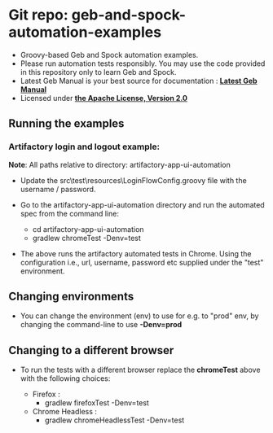 # Git repo: geb-and-spock-automation-examples 
+ Groovy-based Geb and Spock automation examples. 
+ Please run automation tests responsibly. You may use the code provided in this repository only to learn Geb and Spock.
+ Latest Geb Manual is your best source for documentation : __[Latest Geb Manual](http://www.gebish.org/manual/current/)__
+ Licensed under __[the Apache License, Version 2.0](http://www.apache.org/licenses/LICENSE-2.0)__

## Running the examples

### Artifactory login and logout example:

__Note__: All paths relative to directory: artifactory-app-ui-automation

+ Update the src\test\resources\LoginFlowConfig.groovy file with the username / password. 

+ Go to the artifactory-app-ui-automation directory and run the automated spec from the command line:
  - cd artifactory-app-ui-automation
  - gradlew chromeTest -Denv=test

+ The above runs the artifactory automated tests in Chrome. Using the configuration i.e., url, username, password etc supplied under the "test" environment.

## Changing environments
+ You can change the environment (env) to use for e.g. to "prod" env, by changing the command-line to use __-Denv=prod__ 

## Changing to a different browser
+ To run the tests with a different browser replace the __chromeTest__ above with the following choices:

  - Firefox :
    * gradlew firefoxTest -Denv=test
  - Chrome Headless :
    * gradlew chromeHeadlessTest -Denv=test
